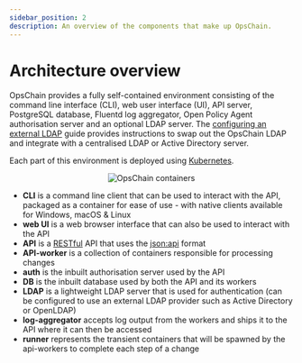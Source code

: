 ```yaml
---
sidebar_position: 2
description: An overview of the components that make up OpsChain.
---
```


# Architecture overview

OpsChain provides a fully self-contained environment consisting of the command line interface (CLI), web user interface (UI), API server, PostgreSQL database, Fluentd log aggregator, Open Policy Agent authorisation server and an optional LDAP server. The [configuring an external LDAP](/docs/operations/opschain-ldap.md#configuring-an-external-ldap) guide provides instructions to swap out the OpsChain LDAP and integrate with a centralised LDAP or Active Directory server.

Each part of this environment is deployed using [Kubernetes](https://kubernetes.io/).

<p align='center'>
  <img alt='OpsChain containers' src={require('!url-loader!./opschain-release-containers.svg').default} />
</p>

- **CLI** is a command line client that can be used to interact with the API, packaged as a container for ease of use - with native clients available for Windows, macOS & Linux
- **web UI** is a web browser interface that can also be used to interact with the API
- **API** is a [RESTful](https://en.wikipedia.org/wiki/Representational_state_transfer) API that uses the [json:api](https://jsonapi.org/) format
- **API-worker** is a collection of containers responsible for processing changes
- **auth** is the inbuilt authorisation server used by the API
- **DB** is the inbuilt database used by both the API and its workers
- **LDAP** is a lightweight LDAP server that is used for authentication (can be configured to use an external LDAP provider such as Active Directory or OpenLDAP)
- **log-aggregator** accepts log output from the workers and ships it to the API where it can then be accessed
- **runner** represents the transient containers that will be spawned by the api-workers to complete each step of a change
